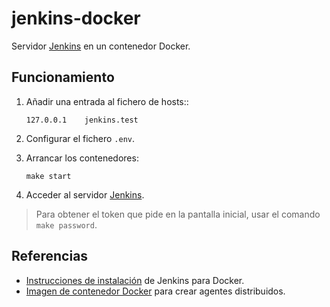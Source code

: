 # jenkins-docker

Servidor [Jenkins](https://www.jenkins.io) en un contenedor Docker.

## Funcionamiento

1. Añadir una entrada al fichero de hosts::

   ```text
   127.0.0.1	jenkins.test
   ```

2. Configurar el fichero `.env`.

3. Arrancar los contenedores:

    ```shell
    make start
    ```

4. Acceder al servidor [Jenkins](https://jenkins.test).

> Para obtener el token que pide en la pantalla inicial, usar el comando `make password`.

## Referencias

- [Instrucciones de instalación](https://www.jenkins.io/doc/book/installing/docker/) de Jenkins para Docker.
- [Imagen de contenedor Docker](https://github.com/jenkinsci/docker-inbound-agent) para crear agentes distribuidos.
